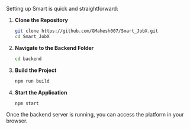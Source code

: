 
Setting up Smart is quick and straightforward:

1. **Clone the Repository**
   ```bash
   git clone https://github.com/GMahesh007/Smart_JobX.git
   cd Smart_JobX
   ```

2. **Navigate to the Backend Folder**
   ```bash
   cd backend
   ```

3. **Build the Project**
   ```bash
   npm run build
   ```

4. **Start the Application**
   ```bash
   npm start
   ```

Once the backend server is running, you can access the platform in your browser. 
